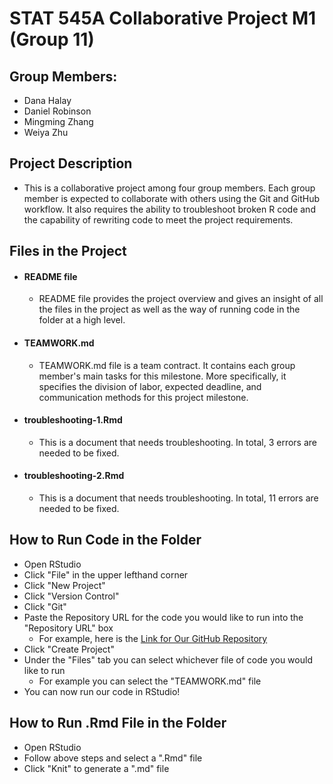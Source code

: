 # STAT 545A Collaborative Project M1 (Group 11)


## Group Members: 
  * Dana Halay
  * Daniel Robinson
  * Mingming Zhang
  * Weiya Zhu

## Project Description
  * This is a collaborative project among four group members. Each group member is expected to collaborate with others using the Git and GitHub workflow. It also requires the ability to troubleshoot broken R code and the capability of rewriting code to meet the project requirements.
    
## Files in the Project
  * #### README file ####
      * README file provides the project overview and gives an insight of all the files in the project as well as the way of running code in the folder at a high level.
        
  * #### TEAMWORK.md ####
      * TEAMWORK.md file is a team contract. It contains each group member's main tasks for this milestone. More specifically, it specifies the division of labor, expected deadline, and communication methods for this project milestone.
        
  * #### troubleshooting-1.Rmd ####
      * This is a document that needs troubleshooting. In total, 3 errors are needed to be fixed.
   
  * #### troubleshooting-2.Rmd ####
      * This is a document that needs troubleshooting. In total, 11 errors are needed to be fixed.
        
## How to Run Code in the Folder
  * Open RStudio 
  * Click "File" in the upper lefthand corner 
  * Click "New Project"
  * Click "Version Control"
  * Click "Git"
  * Paste the Repository URL for the code you would like to run into the "Repository URL" box 
    * For example, here is the [Link for Our GitHub Repository](https://github.com/stat545ubc-2023/collaborative-group11) 
  * Click "Create Project"
  * Under the "Files" tab you can select whichever file of code you would like to run
    * For example you can select the "TEAMWORK.md" file 
  * You can now run our code in RStudio!

## How to Run .Rmd File in the Folder
  * Open RStudio
  * Follow above steps and select a ".Rmd" file
  * Click "Knit" to generate a ".md" file

